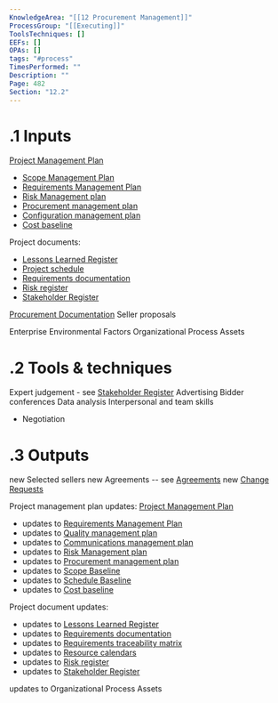 ```yaml
---
KnowledgeArea: "[[12 Procurement Management]]"
ProcessGroup: "[[Executing]]"
ToolsTechniques: []
EEFs: []
OPAs: []
tags: "#process"
TimesPerformed: ""
Description: ""
Page: 482
Section: "12.2"
---
```

# .1 Inputs
[Project Management Plan](Project%20Management%20Plan.md)
* [Scope Management Plan](Scope%20Management%20Plan.md)
* [Requirements Management Plan](Requirements%20Management%20Plan.md)
* [Risk Management plan](Risk%20Management%20plan.md)
* [Procurement management plan](Procurement%20management%20plan.md)
* [Configuration management plan](Configuration%20management%20plan.md)
* [Cost baseline](Cost%20baseline.md)

Project documents:
* [Lessons Learned Register](Lessons%20Learned%20Register.md)
* [Project schedule](Project%20schedule.md)
* [Requirements documentation](Requirements%20documentation.md)
* [Risk register](Risk%20register.md)
* [Stakeholder Register](Stakeholder%20Register.md)

[Procurement Documentation](Procurement%20Documentation.md)
Seller proposals

Enterprise Environmental Factors
Organizational Process Assets

# .2 Tools & techniques
Expert judgement - see [Stakeholder Register](Stakeholder%20Register.md)
Advertising
Bidder conferences
Data analysis
Interpersonal and team skills
* Negotiation


# .3 Outputs
new Selected sellers
new Agreements -- see [Agreements](Agreements.md)
new [Change Requests](Change%20Requests.md)

Project management plan updates: [Project Management Plan](Project%20Management%20Plan.md)
* updates to [Requirements Management Plan](Requirements%20Management%20Plan.md)
* updates to [Quality management plan](Quality%20management%20plan.md)
* updates to [Communications management plan](Communications%20management%20plan.md)
* updates to [Risk Management plan](Risk%20Management%20plan.md)
* updates to [Procurement management plan](Procurement%20management%20plan.md)
* updates to [Scope Baseline](Scope%20Baseline.md)
* updates to [Schedule Baseline](Schedule%20Baseline.md)
* updates to [Cost baseline](Cost%20baseline.md)

Project document updates:
* updates to [Lessons Learned Register](Lessons%20Learned%20Register.md)
* updates to [Requirements documentation](Requirements%20documentation.md)
* updates to [Requirements traceability matrix](Requirements%20traceability%20matrix.md)
* updates to [Resource calendars](Resource%20calendars.md)
* updates to [Risk register](Risk%20register.md)
* updates to [Stakeholder Register](Stakeholder%20Register.md)

updates to Organizational Process Assets

